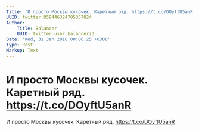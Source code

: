 ```yaml
---
Title: 'И просто Москвы кусочек. Каретный ряд. https://t.co/DOyftU5anR'
UUID: twitter.958446324705357824
Author:
    Title: Balancer
    UUID: twitter.user.balancer73
Date: 'Wed, 31 Jan 2018 00:06:25 +0300'
Type: Post
Markup: Text
---
```


# И просто Москвы кусочек. Каретный ряд. https://t.co/DOyftU5anR

И просто Москвы кусочек. Каретный ряд.
https://t.co/DOyftU5anR